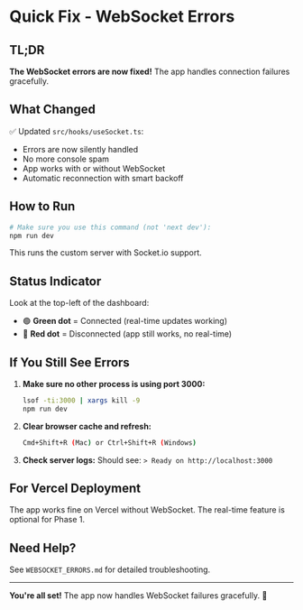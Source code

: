# Quick Fix - WebSocket Errors

## TL;DR

**The WebSocket errors are now fixed!** The app handles connection failures gracefully.

## What Changed

✅ Updated `src/hooks/useSocket.ts`:
- Errors are now silently handled
- No more console spam
- App works with or without WebSocket
- Automatic reconnection with smart backoff

## How to Run

```bash
# Make sure you use this command (not 'next dev'):
npm run dev
```

This runs the custom server with Socket.io support.

## Status Indicator

Look at the top-left of the dashboard:

- 🟢 **Green dot** = Connected (real-time updates working)
- 🔴 **Red dot** = Disconnected (app still works, no real-time)

## If You Still See Errors

1. **Make sure no other process is using port 3000:**
   ```bash
   lsof -ti:3000 | xargs kill -9
   npm run dev
   ```

2. **Clear browser cache and refresh:**
   ```bash
   Cmd+Shift+R (Mac) or Ctrl+Shift+R (Windows)
   ```

3. **Check server logs:**
   Should see: `> Ready on http://localhost:3000`

## For Vercel Deployment

The app works fine on Vercel without WebSocket. The real-time feature is optional for Phase 1.

## Need Help?

See `WEBSOCKET_ERRORS.md` for detailed troubleshooting.

---

**You're all set!** The app now handles WebSocket failures gracefully. 🎉
